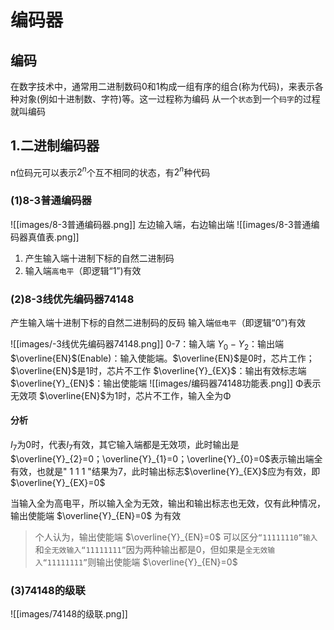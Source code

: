 
# 编码器
## 编码
在数字技术中，通常用二进制数码0和1构成一组有序的组合(称为代码)，来表示各种对象(例如十进制数、字符)等。这一过程称为编码
从一个`状态`到一个`码字`的过程就叫编码
## 1.二进制编码器
n位码元可以表示$2^n$个互不相同的状态，有$2^n$种代码
### (1)8-3普通编码器
![[images/8-3普通编码器.png]]
左边输入端，右边输出端
![[images/8-3普通编码器真值表.png]]
1. 产生输入端十进制下标的自然二进制码
2. 输入端`高电平`（即逻辑“1”)有效

### (2)8-3线优先编码器74148
产生输入端十进制下标的自然二进制码的反码
输入端`低电平`（即逻辑“0”)有效

![[images/-3线优先编码器74148.png]]
0-7：输入端
$Y_0-Y_2$：输出端
$\overline{EN}$(Enable)：输入使能端。$\overline{EN}$是0时，芯片工作；$\overline{EN}$是1时，芯片不工作
$\overline{Y}_{EX}$：输出有效标志端
$\overline{Y}_{EN}$：输出使能端
![[images/编码器74148功能表.png]]
Φ表示无效项
$\overline{EN}$为1时，芯片不工作，输入全为Φ
#### 分析
$I_7$为0时，代表$I_7$有效，其它输入端都是无效项，此时输出是$\overline{Y}_{2}=0；\overline{Y}_{1}=0；\overline{Y}_{0}=0$表示输出端全有效，也就是" 1 1 1 "结果为7，此时输出标志$\overline{Y}_{EX}$应为有效，即$\overline{Y}_{EX}=0$

当输入全为高电平，所以输入全为无效，输出和输出标志也无效，仅有此种情况，输出使能端 $\overline{Y}_{EN}=0$ 为有效
>个人认为，输出使能端 $\overline{Y}_{EN}=0$ 可以区分`“11111110”输入`和`全无效输入“11111111”`因为两种输出都是0，但如果是`全无效输入“11111111”`则输出使能端 $\overline{Y}_{EN}=0$


### (3)74148的级联
![[images/74148的级联.png]]
 